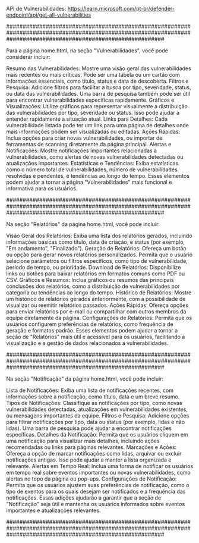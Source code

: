 API de Vulnerabilidades:
https://learn.microsoft.com/pt-br/defender-endpoint/api/get-all-vulnerabilities

################################################################################################################################################################

Para a página home.html, na seção "Vulnerabilidades", você pode considerar incluir:

Resumo das Vulnerabilidades: Mostre uma visão geral das vulnerabilidades mais recentes ou mais críticas. Pode ser uma tabela ou um cartão com informações essenciais, como título, status e data de descoberta.
Filtros e Pesquisa: Adicione filtros para facilitar a busca por tipo, severidade, status, ou data das vulnerabilidades. Uma barra de pesquisa também pode ser útil para encontrar vulnerabilidades específicas rapidamente.
Gráficos e Visualizações: Utilize gráficos para representar visualmente a distribuição das vulnerabilidades por tipo, severidade ou status. Isso pode ajudar a entender rapidamente a situação atual.
Links para Detalhes: Cada vulnerabilidade listada pode ter um link para uma página de detalhes onde mais informações podem ser visualizadas ou editadas.
Ações Rápidas: Inclua opções para criar novas vulnerabilidades, ou importar de ferramentas de scanning diretamente da página principal.
Alertas e Notificações: Mostre notificações importantes relacionadas a vulnerabilidades, como alertas de novas vulnerabilidades detectadas ou atualizações importantes.
Estatísticas e Tendências: Exiba estatísticas como o número total de vulnerabilidades, número de vulnerabilidades resolvidas e pendentes, e tendências ao longo do tempo.
Esses elementos podem ajudar a tornar a página "Vulnerabilidades" mais funcional e informativa para os usuários.

################################################################################################################################################################

Na seção "Relatórios" da página home.html, você pode incluir:

Visão Geral dos Relatórios: Exiba uma lista dos relatórios gerados, incluindo informações básicas como título, data de criação, e status (por exemplo, "Em andamento", "Finalizado").
Geração de Relatórios: Ofereça um botão ou opção para gerar novos relatórios personalizados. Permita que o usuário selecione parâmetros ou filtros específicos, como tipo de vulnerabilidade, período de tempo, ou prioridade.
Download de Relatórios: Disponibilize links ou botões para baixar relatórios em formatos comuns como PDF ou CSV.
Gráficos e Resumos: Inclua gráficos ou resumos das principais conclusões dos relatórios, como a distribuição de vulnerabilidades por categoria ou tendências ao longo do tempo.
Histórico de Relatórios: Mostre um histórico de relatórios gerados anteriormente, com a possibilidade de visualizar ou reemitir relatórios passados.
Ações Rápidas: Ofereça opções para enviar relatórios por e-mail ou compartilhar com outros membros da equipe diretamente da página.
Configurações de Relatórios: Permita que os usuários configurem preferências de relatórios, como frequência de geração e formatos padrão.
Esses elementos podem ajudar a tornar a seção de "Relatórios" mais útil e acessível para os usuários, facilitando a visualização e a gestão de dados relacionados a vulnerabilidades.

################################################################################################################################################################

Na seção "Notificação" da página home.html, você pode incluir:

Lista de Notificações: Exiba uma lista de notificações recentes, com informações sobre a notificação, como título, data e um breve resumo.
Tipos de Notificações: Classifique as notificações por tipo, como novas vulnerabilidades detectadas, atualizações em vulnerabilidades existentes, ou mensagens importantes da equipe.
Filtros e Pesquisa: Adicione opções para filtrar notificações por tipo, data ou status (por exemplo, lidas e não lidas). Uma barra de pesquisa pode ajudar a encontrar notificações específicas.
Detalhes da Notificação: Permita que os usuários cliquem em uma notificação para visualizar mais detalhes, incluindo ações recomendadas ou links para páginas relevantes.
Marcações e Ações: Ofereça a opção de marcar notificações como lidas, arquivar ou excluir notificações antigas. Isso pode ajudar a manter a lista organizada e relevante.
Alertas em Tempo Real: Inclua uma forma de notificar os usuários em tempo real sobre eventos importantes ou novas vulnerabilidades, como alertas no topo da página ou pop-ups.
Configurações de Notificação: Permita que os usuários ajustem suas preferências de notificação, como o tipo de eventos para os quais desejam ser notificados e a frequência das notificações.
Essas adições ajudarão a garantir que a seção de "Notificação" seja útil e mantenha os usuários informados sobre eventos importantes e atualizações relevantes.

################################################################################################################################################################